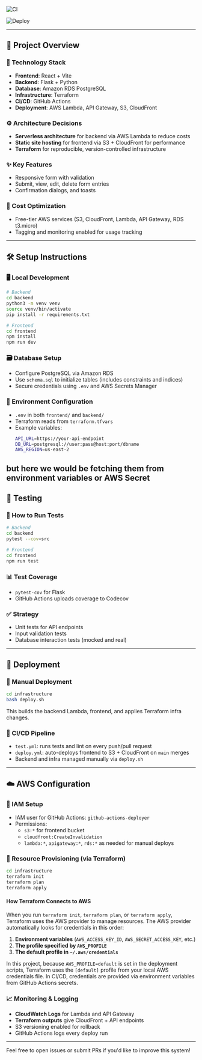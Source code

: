 ![CI](https://github.com/SowjanyaKothapalli/form-management-application/actions/workflows/test.yml/badge.svg?branch=main)

![Deploy](https://github.com/SowjanyaKothapalli/form-management-application/actions/workflows/deploy.yml/badge.svg?branch=main)

---

## 📖 Project Overview

### 🧱 Technology Stack
- **Frontend**: React + Vite
- **Backend**: Flask + Python
- **Database**: Amazon RDS PostgreSQL
- **Infrastructure**: Terraform
- **CI/CD**: GitHub Actions
- **Deployment**: AWS Lambda, API Gateway, S3, CloudFront

### ⚙ Architecture Decisions
- **Serverless architecture** for backend via AWS Lambda to reduce costs
- **Static site hosting** for frontend via S3 + CloudFront for performance
- **Terraform** for reproducible, version-controlled infrastructure

### ✨ Key Features
- Responsive form with validation
- Submit, view, edit, delete form entries
- Confirmation dialogs, and toasts

### 💸 Cost Optimization
- Free-tier AWS services (S3, CloudFront, Lambda, API Gateway, RDS t3.micro)
- Tagging and monitoring enabled for usage tracking

---

## 🛠 Setup Instructions

### 🖥️ Local Development
```bash
# Backend
cd backend
python3 -m venv venv
source venv/bin/activate
pip install -r requirements.txt

# Frontend
cd frontend
npm install
npm run dev
```

### 🗃️ Database Setup
- Configure PostgreSQL via Amazon RDS
- Use `schema.sql` to initialize tables (includes constraints and indices)
- Secure credentials using `.env` and AWS Secrets Manager

### 🔐 Environment Configuration
- `.env` in both `frontend/` and `backend/`
- Terraform reads from `terraform.tfvars`
- Example variables:
  ```bash
  API_URL=https://your-api-endpoint
  DB_URL=postgresql://user:pass@host:port/dbname
  AWS_REGION=us-east-2
  ```
but here we would be fetching them from environment variables or AWS Secret
---

## 🧪 Testing

### 🧪 How to Run Tests
```bash
# Backend
cd backend
pytest --cov=src

# Frontend
cd frontend
npm run test
```

### 📊 Test Coverage
- `pytest-cov` for Flask
- GitHub Actions uploads coverage to Codecov

### ✅ Strategy
- Unit tests for API endpoints
- Input validation tests
- Database interaction tests (mocked and real)

---

## 🚀 Deployment

### 🧍 Manual Deployment
```bash
cd infrastructure
bash deploy.sh
```
This builds the backend Lambda, frontend, and applies Terraform infra changes.

### 🤖 CI/CD Pipeline
- `test.yml`: runs tests and lint on every push/pull request
- `deploy.yml`: auto-deploys frontend to S3 + CloudFront on `main` merges
- Backend and infra managed manually via `deploy.sh`

---

## ☁️ AWS Configuration

### 👤 IAM Setup
- IAM user for GitHub Actions: `github-actions-deployer`
- Permissions:
  - `s3:*` for frontend bucket
  - `cloudfront:CreateInvalidation`
  - `lambda:*`, `apigateway:*`, `rds:*` as needed for manual deploys


### 🧱 Resource Provisioning (via Terraform)
```bash
cd infrastructure
terraform init
terraform plan
terraform apply
```

#### How Terraform Connects to AWS
When you run `terraform init`, `terraform plan`, or `terraform apply`, Terraform uses the AWS provider to manage resources. The AWS provider automatically looks for credentials in this order:

1. **Environment variables** (`AWS_ACCESS_KEY_ID`, `AWS_SECRET_ACCESS_KEY`, etc.)
2. **The profile specified by `AWS_PROFILE`**
3. **The default profile in `~/.aws/credentials`**

In this project, because `AWS_PROFILE=default` is set in the deployment scripts, Terraform uses the `[default]` profile from your local AWS credentials file. In CI/CD, credentials are provided via environment variables from GitHub Actions secrets.

### 📈 Monitoring & Logging
- **CloudWatch Logs** for Lambda and API Gateway
- **Terraform outputs** give CloudFront + API endpoints
- S3 versioning enabled for rollback
- GitHub Actions logs every deploy run

---

Feel free to open issues or submit PRs if you'd like to improve this system!
